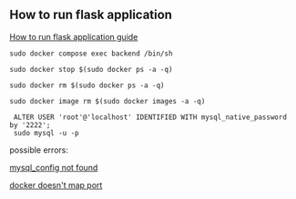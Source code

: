 ## How to run flask application 

[How to run flask application guide](https://www.twilio.com/blog/how-run-flask-application)

```
sudo docker compose exec backend /bin/sh

sudo docker stop $(sudo docker ps -a -q)

sudo docker rm $(sudo docker ps -a -q)

sudo docker image rm $(sudo docker images -a -q)

 ALTER USER 'root'@'localhost' IDENTIFIED WITH mysql_native_password by '2222';  
 sudo mysql -u -p
```

possible errors:

[mysql_config not found](https://stackoverflow.com/questions/7475223/mysql-config-not-found-when-installing-mysqldb-python-interface)

[docker doesn't map port](https://medium.com/@rokinmaharjan/running-a-flask-application-in-docker-80191791e143)